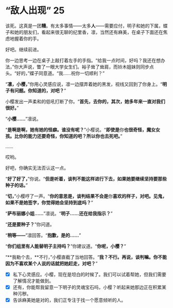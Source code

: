 # “敌人出现” 25

该死。这真是一团**糟**。有太多事情——太多**人**——需要应付，明子和她的下属，蝶子和她的朋友们，看起来很无聊的纪里香，凛，当然还有麻美，在桌子下面还在焦虑地握着你的手。

好吧。继续前进。

你一边思考一边在桌子上敲打着左手的手指。“给我一点时间，好吗？我还在想办法，”你大声说，瞥了一眼大学女生们。裕子耸了耸肩，而铃木姐妹则同步点头。“好的，”蝶子同意道。“我……祝你一切顺利？”

“**凛，小樱，**”你用心灵感应说，凛一边摆弄着她的黑发，视线又回到了你身上。“**明子有问题。你知道的，对吧？**”

小樱发出一声柔和的低吼打断了你。“**首先，去你的，其次，她多年来一直对我们很好。**”

“**小樱……**”凛说。

“**是啊是啊，她有她的怪癖。谁没有呢？**”小樱说。“**即使是**你**也很奇怪，魔女女孩。比你的能力还要奇怪，你知道的吧？所以你也去死吧。**”

……

哎哟。

好吧，你确实无法否认这一点。

“**好了好了，**”你说。“**但是听着，谈判不能这样进行下去，如果她要继续坚持要那些种子的话。**”

“**切，**”小樱哼了一声。“**你的意思是，谈判结果不会是**你**喜欢的样子，对吧。见鬼，如果不是她签字，你觉得她会坚持到底吗？**”

“**萨布丽娜小姐……**”凛说。“**明子……还在给我指示？**”

“**还是要种子？**”你问道。

“**稍等——**”凛回答。“**抱歉，是的……**”

“**你们组里有人能替明子主持吗？**”你建议道。“**你呢，小樱？**”

“**我勒个去，**不行，”小樱直截了当地回答。“**我？不行。再说，谈判嘛。你不能因为不喜欢某个人说的话就把她赶走，对吧？**”

- [x] 私下心灵感应。小樱，现在是坦白的时候了。我们可以试着帮她，但我们需要了解情况才能做到。
- [x] 还有，你能帮我留意一下明子的灵魂宝石吗，小樱？听起来她那边正在积累某种污秽。  
- [x] 告诉麻美她是对的，我们正专注于找一个愿意倾听的人。
